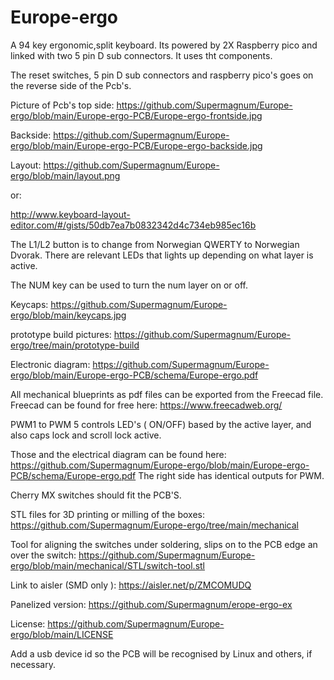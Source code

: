 # Europe-ergo
A 94 key ergonomic,split keyboard.
Its powered by 2X Raspberry pico and linked with two 5 pin D sub connectors.
It uses tht components.

The reset switches, 5 pin D sub connectors and raspberry pico's  goes on the reverse side of the Pcb's. 

Picture of Pcb's top side:
https://github.com/Supermagnum/Europe-ergo/blob/main/Europe-ergo-PCB/Europe-ergo-frontside.jpg

Backside:
https://github.com/Supermagnum/Europe-ergo/blob/main/Europe-ergo-PCB/Europe-ergo-backside.jpg


Layout:
https://github.com/Supermagnum/Europe-ergo/blob/main/layout.png

or:

http://www.keyboard-layout-editor.com/#/gists/50db7ea7b0832342d4c734eb985ec16b

The L1/L2 button is to change from  Norwegian QWERTY to Norwegian Dvorak.
There are relevant LEDs that lights up depending on what layer is active.

The NUM key can be used to turn the  num layer on or off.



Keycaps:
https://github.com/Supermagnum/Europe-ergo/blob/main/keycaps.jpg

prototype build pictures:
https://github.com/Supermagnum/Europe-ergo/tree/main/prototype-build

Electronic diagram:
https://github.com/Supermagnum/Europe-ergo/blob/main/Europe-ergo-PCB/schema/Europe-ergo.pdf

All mechanical blueprints as pdf files can be exported from the Freecad file.
Freecad can be found for free here:
https://www.freecadweb.org/

PWM1 to PWM 5 controls LED's ( ON/OFF) based by the active layer, and also caps lock and scroll lock active.

Those and the electrical diagram can be found here:
https://github.com/Supermagnum/Europe-ergo/blob/main/Europe-ergo-PCB/schema/Europe-ergo.pdf
The right side has identical outputs for PWM.

Cherry MX switches should fit the PCB'S.


STL files for 3D printing or milling of the boxes:
https://github.com/Supermagnum/Europe-ergo/tree/main/mechanical

Tool for aligning the switches under soldering, slips on to the PCB edge an over the switch:
https://github.com/Supermagnum/Europe-ergo/blob/main/mechanical/STL/switch-tool.stl

Link to aisler (SMD only ):
https://aisler.net/p/ZMCOMUDQ

Panelized version:
https://github.com/Supermagnum/erope-ergo-ex


License:
https://github.com/Supermagnum/Europe-ergo/blob/main/LICENSE

Add a usb device id so the PCB will be recognised by Linux and others, if necessary. 


